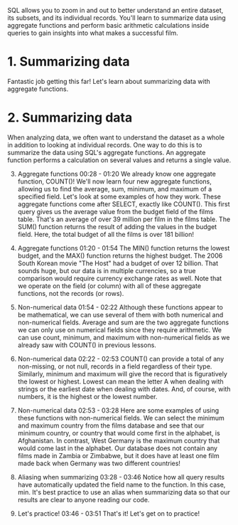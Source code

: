 SQL allows you to zoom in and out to better understand an entire dataset, its subsets, and its individual records. You'll learn to summarize data using aggregate functions and perform basic arithmetic calculations inside queries to gain insights into what makes a successful film.

# 1. Summarizing data

Fantastic job getting this far! Let's learn about summarizing data with aggregate functions.

# 2. Summarizing data

When analyzing data, we often want to understand the dataset as a whole in addition to looking at individual records. One way to do this is to summarize the data using SQL's aggregate functions. An aggregate function performs a calculation on several values and returns a single value.


3. Aggregate functions
00:28 - 01:20
We already know one aggregate function, COUNT()! We'll now learn four new aggregate functions, allowing us to find the average, sum, minimum, and maximum of a specified field. Let's look at some examples of how they work. These aggregate functions come after SELECT, exactly like COUNT(). This first query gives us the average value from the budget field of the films table. That's an average of over 39 million per film in the films table. The SUM() function returns the result of adding the values in the budget field. Here, the total budget of all the films is over 181 billion!

4. Aggregate functions
01:20 - 01:54
The MIN() function returns the lowest budget, and the MAX() function returns the highest budget. The 2006 South Korean movie "The Host" had a budget of over 12 billion. That sounds huge, but our data is in multiple currencies, so a true comparison would require currency exchange rates as well. Note that we operate on the field (or column) with all of these aggregate functions, not the records (or rows).

5. Non-numerical data
01:54 - 02:22
Although these functions appear to be mathematical, we can use several of them with both numerical and non-numerical fields. Average and sum are the two aggregate functions we can only use on numerical fields since they require arithmetic. We can use count, minimum, and maximum with non-numerical fields as we already saw with COUNT() in previous lessons.

6. Non-numerical data
02:22 - 02:53
COUNT() can provide a total of any non-missing, or not null, records in a field regardless of their type. Similarly, minimum and maximum will give the record that is figuratively the lowest or highest. Lowest can mean the letter A when dealing with strings or the earliest date when dealing with dates. And, of course, with numbers, it is the highest or the lowest number.

7. Non-numerical data
02:53 - 03:28
Here are some examples of using these functions with non-numerical fields. We can select the minimum and maximum country from the films database and see that our minimum country, or country that would come first in the alphabet, is Afghanistan. In contrast, West Germany is the maximum country that would come last in the alphabet. Our database does not contain any films made in Zambia or Zimbabwe, but it does have at least one film made back when Germany was two different countries!

8. Aliasing when summarizing
03:28 - 03:46
Notice how all query results have automatically updated the field name to the function. In this case, min. It's best practice to use an alias when summarizing data so that our results are clear to anyone reading our code.

9. Let's practice!
03:46 - 03:51
That's it! Let's get on to practice!
